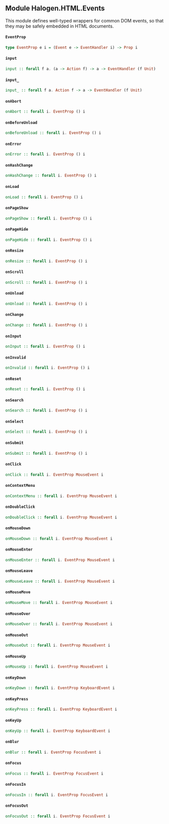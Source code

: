 ## Module Halogen.HTML.Events

This module defines well-typed wrappers for common DOM events, so that
they may be safely embedded in HTML documents.

#### `EventProp`

``` purescript
type EventProp e i = (Event e -> EventHandler i) -> Prop i
```

#### `input`

``` purescript
input :: forall f a. (a -> Action f) -> a -> EventHandler (f Unit)
```

#### `input_`

``` purescript
input_ :: forall f a. Action f -> a -> EventHandler (f Unit)
```

#### `onAbort`

``` purescript
onAbort :: forall i. EventProp () i
```

#### `onBeforeUnload`

``` purescript
onBeforeUnload :: forall i. EventProp () i
```

#### `onError`

``` purescript
onError :: forall i. EventProp () i
```

#### `onHashChange`

``` purescript
onHashChange :: forall i. EventProp () i
```

#### `onLoad`

``` purescript
onLoad :: forall i. EventProp () i
```

#### `onPageShow`

``` purescript
onPageShow :: forall i. EventProp () i
```

#### `onPageHide`

``` purescript
onPageHide :: forall i. EventProp () i
```

#### `onResize`

``` purescript
onResize :: forall i. EventProp () i
```

#### `onScroll`

``` purescript
onScroll :: forall i. EventProp () i
```

#### `onUnload`

``` purescript
onUnload :: forall i. EventProp () i
```

#### `onChange`

``` purescript
onChange :: forall i. EventProp () i
```

#### `onInput`

``` purescript
onInput :: forall i. EventProp () i
```

#### `onInvalid`

``` purescript
onInvalid :: forall i. EventProp () i
```

#### `onReset`

``` purescript
onReset :: forall i. EventProp () i
```

#### `onSearch`

``` purescript
onSearch :: forall i. EventProp () i
```

#### `onSelect`

``` purescript
onSelect :: forall i. EventProp () i
```

#### `onSubmit`

``` purescript
onSubmit :: forall i. EventProp () i
```

#### `onClick`

``` purescript
onClick :: forall i. EventProp MouseEvent i
```

#### `onContextMenu`

``` purescript
onContextMenu :: forall i. EventProp MouseEvent i
```

#### `onDoubleClick`

``` purescript
onDoubleClick :: forall i. EventProp MouseEvent i
```

#### `onMouseDown`

``` purescript
onMouseDown :: forall i. EventProp MouseEvent i
```

#### `onMouseEnter`

``` purescript
onMouseEnter :: forall i. EventProp MouseEvent i
```

#### `onMouseLeave`

``` purescript
onMouseLeave :: forall i. EventProp MouseEvent i
```

#### `onMouseMove`

``` purescript
onMouseMove :: forall i. EventProp MouseEvent i
```

#### `onMouseOver`

``` purescript
onMouseOver :: forall i. EventProp MouseEvent i
```

#### `onMouseOut`

``` purescript
onMouseOut :: forall i. EventProp MouseEvent i
```

#### `onMouseUp`

``` purescript
onMouseUp :: forall i. EventProp MouseEvent i
```

#### `onKeyDown`

``` purescript
onKeyDown :: forall i. EventProp KeyboardEvent i
```

#### `onKeyPress`

``` purescript
onKeyPress :: forall i. EventProp KeyboardEvent i
```

#### `onKeyUp`

``` purescript
onKeyUp :: forall i. EventProp KeyboardEvent i
```

#### `onBlur`

``` purescript
onBlur :: forall i. EventProp FocusEvent i
```

#### `onFocus`

``` purescript
onFocus :: forall i. EventProp FocusEvent i
```

#### `onFocusIn`

``` purescript
onFocusIn :: forall i. EventProp FocusEvent i
```

#### `onFocusOut`

``` purescript
onFocusOut :: forall i. EventProp FocusEvent i
```


